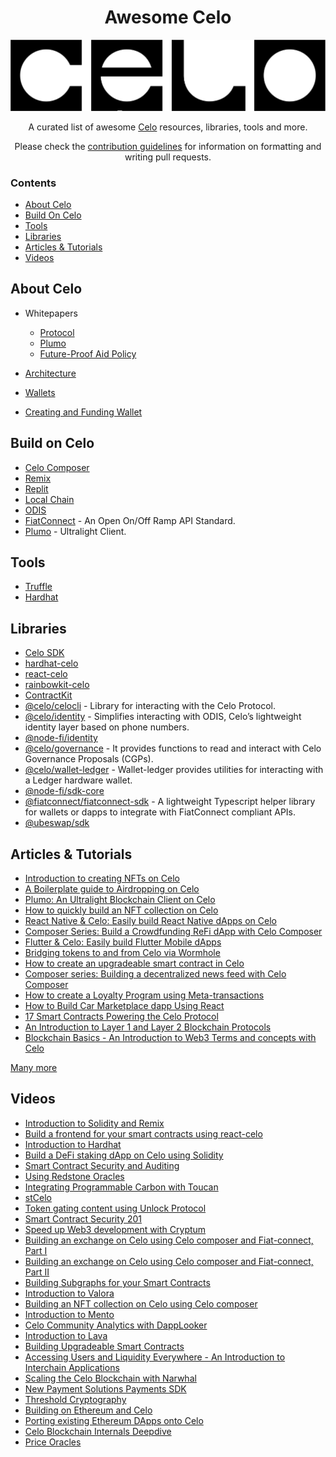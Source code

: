 <div align="center">
  <h1 align="center">Awesome Celo</h1>
  <img src="./assets/Celo_logo.png" />
  <p align="center">A curated list of awesome <a href="https://docs.celo.org/">Celo</a> resources, libraries, tools and more.</p>
  <p align="center">Please check the <a href="CONTRIBUTING.md">contribution guidelines</a> for information on formatting and writing pull requests.</p>
  
</div>

### Contents

-   [About Celo](#about-celo)
-   [Build On Celo](#build-on-celo)
-   [Tools](#tools)
-   [Libraries](#libraries)
-   [Articles & Tutorials](#articles--tutorials)
-   [Videos](#videos)

## About Celo

-   Whitepapers

    -   [Protocol](https://celo.org/papers/whitepaper)
    -   [Plumo](https://celo.org/papers/plumo)
    -   [Future-Proof Aid Policy](https://celo.org/papers/future-proof-aid)

-   [Architecture](https://docs.celo.org/general/architecture)
-   [Wallets](https://docs.celo.org/wallet)
-   [Creating and Funding Wallet](https://docs.celo.org/developer/setup/wallet)

## Build on Celo

-   [Celo Composer](https://github.com/celo-org/celo-composer)
-   [Remix](https://docs.celo.org/developer/deploy/remix)
-   [Replit](https://docs.celo.org/developer/setup/replit)
-   [Local Chain](https://docs.celo.org/developer/setup/development-chain)
-   [ODIS](https://github.com/celo-org/celo-monorepo/tree/master/packages/phone-number-privacy)
-   [FiatConnect](https://fiatconnect.org/) - An Open On/Off Ramp API Standard.
-   [Plumo](https://docs.celo.org/protocol/plumo) - Ultralight Client.

## Tools

-   [Truffle](https://docs.celo.org/developer/deploy/truffle)
-   [Hardhat](https://docs.celo.org/developer/deploy/hardhat)

## Libraries

-   [Celo SDK](https://celo-sdk-docs.readthedocs.io/en/latest/)
-   [hardhat-celo](https://docs.celo.org/developer/verify/hardhat)
-   [react-celo](https://docs.celo.org/developer/react-celo)
-   [rainbowkit-celo](https://docs.celo.org/developer/rainbowkit-celo)
-   [ContractKit](https://docs.celo.org/developer/contractkit)
-   [@celo/celocli](https://www.npmjs.com/package/@celo/celocli) - Library for interacting with the Celo Protocol.
-   [@celo/identity](https://www.npmjs.com/package/@celo/identity) - Simplifies interacting with ODIS, Celo’s lightweight identity layer based on phone numbers.
-   [@node-fi/identity](https://www.npmjs.com/package/@node-fi/identity)
-   [@celo/governance](https://www.npmjs.com/package/@celo/governance) - It provides functions to read and interact with Celo Governance Proposals (CGPs).
-   [@celo/wallet-ledger](https://www.npmjs.com/package/@celo/wallet-ledger) - Wallet-ledger provides utilities for interacting with a Ledger hardware wallet.
-   [@node-fi/sdk-core](https://www.npmjs.com/package/@node-fi/sdk-core)
-   [@fiatconnect/fiatconnect-sdk](https://www.npmjs.com/package/@fiatconnect/fiatconnect-sdk) - A lightweight Typescript helper library for wallets or dapps to integrate with FiatConnect compliant APIs.
-   [@ubeswap/sdk](https://www.npmjs.com/package/@ubeswap/sdk)

## Articles & Tutorials

-   [Introduction to creating NFTs on Celo](https://developers.celo.org/introduction-to-creating-nfts-on-celo-eb7240a71cc0)
-   [A Boilerplate guide to Airdropping on Celo](https://developers.celo.org/a-boilerplate-guide-to-airdropping-on-celo-ea7905754ff)
-   [Plumo: An Ultralight Blockchain Client on Celo](https://developers.celo.org/plumo-an-ultralight-blockchain-client-on-celo-471577cbaef1)
-   [How to quickly build an NFT collection on Celo](https://developers.celo.org/how-to-quickly-build-an-nft-collection-on-celo-c79dd276b442)
-   [React Native & Celo: Easily build React Native dApps on Celo](https://developers.celo.org/celo-composer-react-native-easily-build-react-native-dapps-on-celo-bdc57080772f)
-   [Composer Series: Build a Crowdfunding ReFi dApp with Celo Composer](https://developers.celo.org/composer-series-build-a-crowdfunding-refi-dapp-with-celo-composer-d1a169f8a78d)
-   [Flutter & Celo: Easily build Flutter Mobile dApps](https://developers.celo.org/flutter-celo-easily-build-flutter-mobile-dapps-6f1bab7dee65)
-   [Bridging tokens to and from Celo via Wormhole](https://developers.celo.org/bridging-token-to-and-from-celo-via-wormhole-83cae48dfcff)
-   [How to create an upgradeable smart contract in Celo](https://developers.celo.org/how-to-create-an-upgradeable-smart-contract-in-celo-52ae4fa8681d)
-   [Composer series: Building a decentralized news feed with Celo Composer](https://developers.celo.org/composer-series-building-a-decentralized-news-feed-with-celo-composer-a85b25027609)
-   [How to create a Loyalty Program using Meta-transactions](https://developers.celo.org/how-to-create-a-loyalty-program-using-meta-transactions-686ae036b976)
-   [How to Build Car Marketplace dapp Using React](https://docs.celo.org/blog/tutorials/how-to-build-car-marketplace-dapp-with-react)
-   [17 Smart Contracts Powering the Celo Protocol](https://docs.celo.org/blog/tutorials/17-smart-contracts-powering-the-celo-protocol)
-   [An Introduction to Layer 1 and Layer 2 Blockchain Protocols](https://docs.celo.org/blog/tutorials/an-introduction-to-layer-1-and-layer-2-blockchain-protocols)
-   [Blockchain Basics - An Introduction to Web3 Terms and concepts with Celo](https://docs.celo.org/blog/tutorials/blockchain-basics-an-introduction-to-web3-terms-and-concepts-with-celo)

[Many more](https://docs.celo.org/tutorials)

## Videos

-   [Introduction to Solidity and Remix](https://www.youtube.com/watch?v=jr_P-26SdbE&list=PLsQbsop73cfH5QYX9Olfw1fwu0rz3Slyj&index=4)
-   [Build a frontend for your smart contracts using react-celo](https://www.youtube.com/watch?v=3BT0sjXW1Uw&list=PLsQbsop73cfH5QYX9Olfw1fwu0rz3Slyj&index=5)
-   [Introduction to Hardhat](https://www.youtube.com/watch?v=W7nGdHKcIFw&list=PLsQbsop73cfH5QYX9Olfw1fwu0rz3Slyj&index=6)
-   [Build a DeFi staking dApp on Celo using Solidity](https://www.youtube.com/watch?v=ke5OPItFaOQ&list=PLsQbsop73cfH5QYX9Olfw1fwu0rz3Slyj&index=7)
-   [Smart Contract Security and Auditing](https://www.youtube.com/watch?v=CxIzZmG2bBI&list=PLsQbsop73cfH5QYX9Olfw1fwu0rz3Slyj&index=8)
-   [Using Redstone Oracles](https://www.youtube.com/watch?v=1Q9hBKasDTQ&list=PLsQbsop73cfH5QYX9Olfw1fwu0rz3Slyj&index=9)
-   [Integrating Programmable Carbon with Toucan](https://www.youtube.com/watch?v=Y0-hzz_QbKg&list=PLsQbsop73cfH5QYX9Olfw1fwu0rz3Slyj&index=10)
-   [stCelo](https://www.youtube.com/watch?v=0PL31bwzdKA&list=PLsQbsop73cfH5QYX9Olfw1fwu0rz3Slyj&index=11)
-   [Token gating content using Unlock Protocol](https://www.youtube.com/watch?v=B2O6FcgvXAI&list=PLsQbsop73cfH5QYX9Olfw1fwu0rz3Slyj&index=12)
-   [Smart Contract Security 201](https://www.youtube.com/watch?v=HIEcAXshU8U&list=PLsQbsop73cfH5QYX9Olfw1fwu0rz3Slyj&index=13)
-   [Speed up Web3 development with Cryptum](https://www.youtube.com/watch?v=3msnSENNPQI&list=PLsQbsop73cfH5QYX9Olfw1fwu0rz3Slyj&index=14)
-   [Building an exchange on Celo using Celo composer and Fiat-connect, Part I](https://www.youtube.com/watch?v=O6DjaYFGLmE&list=PLsQbsop73cfH5QYX9Olfw1fwu0rz3Slyj&index=15)
-   [Building an exchange on Celo using Celo composer and Fiat-connect, Part II](https://www.youtube.com/watch?v=xxLWRUmAKvs&list=PLsQbsop73cfH5QYX9Olfw1fwu0rz3Slyj&index=16)
-   [Building Subgraphs for your Smart Contracts](https://www.youtube.com/watch?v=aQlkYoliLVc&list=PLsQbsop73cfH5QYX9Olfw1fwu0rz3Slyj&index=17)
-   [Introduction to Valora](https://www.youtube.com/watch?v=foamzu62nZk&list=PLsQbsop73cfH5QYX9Olfw1fwu0rz3Slyj&index=18)
-   [Building an NFT collection on Celo using Celo composer](https://www.youtube.com/watch?v=hf5gTAQ8G10&list=PLsQbsop73cfH5QYX9Olfw1fwu0rz3Slyj&index=19)
-   [Introduction to Mento](https://www.youtube.com/watch?v=nexL5KgSj5k&list=PLsQbsop73cfH5QYX9Olfw1fwu0rz3Slyj&index=20)
-   [Celo Community Analytics with DappLooker](https://www.youtube.com/watch?v=QwaFqVxM9CM&list=PLsQbsop73cfH5QYX9Olfw1fwu0rz3Slyj&index=21)
-   [Introduction to Lava](https://www.youtube.com/watch?v=uWFV8tCmvdM&list=PLsQbsop73cfH5QYX9Olfw1fwu0rz3Slyj&index=22)
-   [Building Upgradeable Smart Contracts](https://www.youtube.com/watch?v=bnN_xyLZiXw&list=PLsQbsop73cfH5QYX9Olfw1fwu0rz3Slyj&index=23)
-   [Accessing Users and Liquidity Everywhere - An Introduction to Interchain Applications](https://www.youtube.com/watch?v=g24aJYKGfmc)
-   [Scaling the Celo Blockchain with Narwhal](https://www.youtube.com/watch?v=XP41IsXCUrw)
-   [New Payment Solutions Payments SDK](https://www.youtube.com/watch?v=wxa93DjhcgY)
-   [Threshold Cryptography](https://www.youtube.com/watch?v=YrkOPwg6V20)
-   [Building on Ethereum and Celo](https://www.youtube.com/watch?v=A62tXBeRqCQ)
-   [Porting existing Ethereum DApps onto Celo](https://www.youtube.com/watch?v=C6_8tze5Bw8)
-   [Celo Blockchain Internals Deepdive](https://www.youtube.com/watch?v=FhXCenm1Yok)
-   [Price Oracles](https://www.youtube.com/watch?v=WLtFSJ1lPc4)

